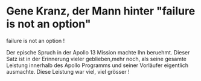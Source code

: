 # Gene Kranz, der Mann hinter "failure is not an option"


failure is not an option !

Der epische Spruch in der Apollo 13 Mission machte Ihn beruehmt.
Dieser Satz ist in der Erinnerung vieler geblieben,mehr noch, als seine gesamte Leistung innerhalb des Apollo Programms und seiner Vorläufer eigentlich ausmachte.
Diese Leistung war viel, viel grösser !


